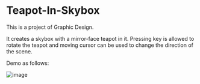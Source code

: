 # Teapot-In-Skybox

This is a project of Graphic Design.

It creates a skybox with a mirror-face teapot in it. Pressing key is allowed to rotate the teapot and moving cursor can be used to change the direction of the scene.

Demo as follows:

![image](https://github.com/WalisWang/Teapot-In-Skybox/blob/master/TeapotInSkybox.gif)
